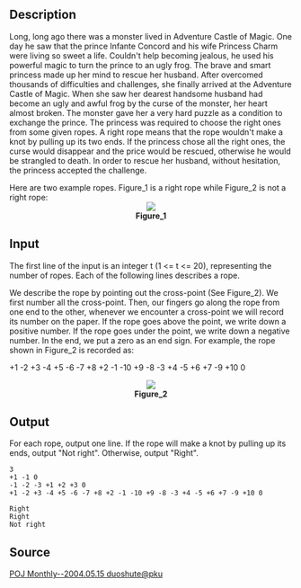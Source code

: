 <h2>Description</h2><p>Long, long ago there was a monster lived in Adventure Castle of Magic. One day he saw that the prince Infante Concord and his wife Princess Charm were living so sweet a life. Couldn't help becoming jealous, he used his powerful magic to turn the prince to an ugly frog. The brave and smart princess made up her mind to rescue her husband. After overcomed thousands of difficulties and challenges, she finally arrived at the Adventure Castle of Magic. When she saw her dearest handsome husband had become an ugly and awful frog by the curse of the monster, her heart almost broken. The monster gave her a very hard puzzle as a condition to exchange the prince. The princess was required to choose the right ones from some given ropes. A right rope means that the rope wouldn't make a knot by pulling up its two ends. If the princess chose all the right ones, the curse would disappear and the price would be rescued, otherwise he would be strangled to death. In order to rescue her husband, without hesitation, the princess accepted the challenge. 
</p>
Here are two example ropes. Figure_1 is a right rope while Figure_2 is not a right rope:
<center><img src="images/1660_1.jpg">
<br><b>Figure_1</b></center><p>
</p><h2>Input</h2><p>The first line of the input is an integer t (1 &lt;= t &lt;= 20), representing the number of ropes. Each of the following lines describes a rope.
</p>
We describe the rope by pointing out the cross-point (See Figure_2). We first number all the cross-point. Then, our fingers go along the rope from one end to the other, whenever we encounter a cross-point we will record its number on the paper. If the rope goes above the point, we write down a positive number. If the rope goes under the point, we write down a negative number. In the end, we put a zero as an end sign. For example, the rope shown in Figure_2 is recorded as: 

+1 -2 +3 -4 +5 -6 -7 +8 +2 -1 -10 +9 -8 -3 +4 -5 +6 +7 -9 +10 0
<center><img src="images/1660_2.jpg">
<br><b>Figure_2</b></center><p>
</p><h2>Output</h2><p>For each rope, output one line. If the rope will make a knot by pulling up its ends, output "Not right". Otherwise, output "Right". </p><pre><code class="language-input1">3
+1 -1 0
-1 -2 -3 +1 +2 +3 0
+1 -2 +3 -4 +5 -6 -7 +8 +2 -1 -10 +9 -8 -3 +4 -5 +6 +7 -9 +10 0
</code></pre><pre><code class="language-output1">Right
Right
Not right</code></pre><h2>Source</h2><a href="searchproblem?field=source&amp;key=POJ+Monthly--2004.05.15+duoshute%40pku">POJ Monthly--2004.05.15 duoshute@pku</a>